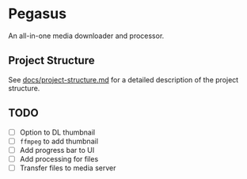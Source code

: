 # Pegasus

An all-in-one media downloader and processor.

## Project Structure

See [docs/project-structure.md](docs/project-structure.md) for a detailed description of the project structure.


## TODO

- [ ] Option to DL thumbnail
- [ ] `ffmpeg` to add thumbnail
- [ ] Add progress bar to UI
- [ ] Add processing for files
- [ ] Transfer files to media server